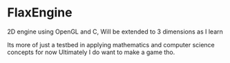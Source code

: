 # FlaxEngine
2D engine using OpenGL and C,
Will be extended to 3 dimensions as I learn

Its more of just a testbed in applying mathematics and computer science concepts for now
Ultimately I do want to make a game tho.
